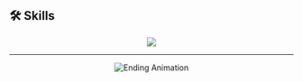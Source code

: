 ## 🛠 Skills

<p align="center">
  <img src="https://skillicons.dev/icons?i=linux,python,github,git,html,css,js" />
</p>

---

<p align="center">
  <img src="https://user-images.githubusercontent.com/74038190/225813708-98b745f2-7d22-48cf-9150-083f1b00d6c9.gif" 
       alt="Ending Animation">
</p>
